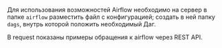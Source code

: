 Для использования возможностей Airflow необходимо на сервер в папке `airflow` разместить файл с конфигурацией; создать в ней папку `dags`,
внутрь которой положить необходимый Даг.

В request показаны примеры обращения к airflow через REST API.
